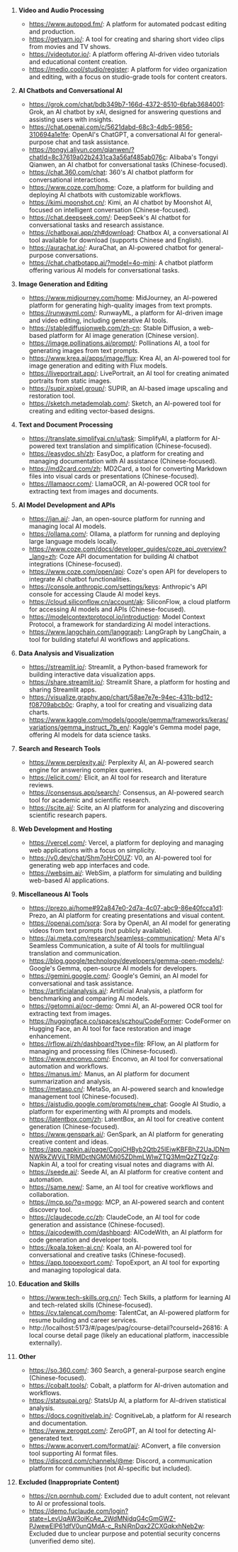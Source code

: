 1. **Video and Audio Processing**
   - https://www.autopod.fm/: A platform for automated podcast editing and production.
   - https://getyarn.io/: A tool for creating and sharing short video clips from movies and TV shows.
   - https://videotutor.io/: A platform offering AI-driven video tutorials and educational content creation.
   - https://medio.cool/studio/register: A platform for video organization and editing, with a focus on studio-grade tools for content creators.

2. **AI Chatbots and Conversational AI**
   - https://grok.com/chat/bdb349b7-166d-4372-8510-6bfab3684001: Grok, an AI chatbot by xAI, designed for answering questions and assisting users with insights.
   - https://chat.openai.com/c/5621dabd-68c3-4db5-9856-310694a1e1fe: OpenAI's ChatGPT, a conversational AI for general-purpose chat and task assistance.
   - https://tongyi.aliyun.com/qianwen/?chatId=8c37619a02b2431ca3a56af485ab076c: Alibaba's Tongyi Qianwen, an AI chatbot for conversational tasks (Chinese-focused).
   - https://chat.360.com/chat: 360's AI chatbot platform for conversational interactions.
   - https://www.coze.com/home: Coze, a platform for building and deploying AI chatbots with customizable workflows.
   - https://kimi.moonshot.cn/: Kimi, an AI chatbot by Moonshot AI, focused on intelligent conversation (Chinese-focused).
   - https://chat.deepseek.com/: DeepSeek's AI chatbot for conversational tasks and research assistance.
   - https://chatboxai.app/zh#download: Chatbox AI, a conversational AI tool available for download (supports Chinese and English).
   - https://aurachat.io/: AuraChat, an AI-powered chatbot for general-purpose conversations.
   - https://chat.chatbotapp.ai/?model=4o-mini: A chatbot platform offering various AI models for conversational tasks.

3. **Image Generation and Editing**
   - https://www.midjourney.com/home: MidJourney, an AI-powered platform for generating high-quality images from text prompts.
   - https://runwayml.com/: RunwayML, a platform for AI-driven image and video editing, including generative AI tools.
   - https://stablediffusionweb.com/zh-cn: Stable Diffusion, a web-based platform for AI image generation (Chinese version).
   - https://image.pollinations.ai/prompt/: Pollinations AI, a tool for generating images from text prompts.
   - https://www.krea.ai/apps/image/flux: Krea AI, an AI-powered tool for image generation and editing with Flux models.
   - https://liveportrait.app/: LivePortrait, an AI tool for creating animated portraits from static images.
   - https://supir.xpixel.group/: SUPIR, an AI-based image upscaling and restoration tool.
   - https://sketch.metademolab.com/: Sketch, an AI-powered tool for creating and editing vector-based designs.

4. **Text and Document Processing**
   - https://translate.simplifyai.cn/u/task: SimplifyAI, a platform for AI-powered text translation and simplification (Chinese-focused).
   - https://easydoc.sh/zh: EasyDoc, a platform for creating and managing documentation with AI assistance (Chinese-focused).
   - https://md2card.com/zh: MD2Card, a tool for converting Markdown files into visual cards or presentations (Chinese-focused).
   - https://llamaocr.com/: LlamaOCR, an AI-powered OCR tool for extracting text from images and documents.

5. **AI Model Development and APIs**
   - https://jan.ai/: Jan, an open-source platform for running and managing local AI models.
   - https://ollama.com/: Ollama, a platform for running and deploying large language models locally.
   - https://www.coze.com/docs/developer_guides/coze_api_overview?_lang=zh: Coze API documentation for building AI chatbot integrations (Chinese-focused).
   - https://www.coze.com/open/api: Coze's open API for developers to integrate AI chatbot functionalities.
   - https://console.anthropic.com/settings/keys: Anthropic's API console for accessing Claude AI model keys.
   - https://cloud.siliconflow.cn/account/ak: SiliconFlow, a cloud platform for accessing AI models and APIs (Chinese-focused).
   - https://modelcontextprotocol.io/introduction: Model Context Protocol, a framework for standardizing AI model interactions.
   - https://www.langchain.com/langgraph: LangGraph by LangChain, a tool for building stateful AI workflows and applications.

6. **Data Analysis and Visualization**
   - https://streamlit.io/: Streamlit, a Python-based framework for building interactive data visualization apps.
   - https://share.streamlit.io/: Streamlit Share, a platform for hosting and sharing Streamlit apps.
   - https://visualize.graphy.app/chart/58ae7e7e-94ec-431b-bd12-f08709abcb0c: Graphy, a tool for creating and visualizing data charts.
   - https://www.kaggle.com/models/google/gemma/frameworks/keras/variations/gemma_instruct_7b_en/: Kaggle's Gemma model page, offering AI models for data science tasks.

7. **Search and Research Tools**
   - https://www.perplexity.ai/: Perplexity AI, an AI-powered search engine for answering complex queries.
   - https://elicit.com/: Elicit, an AI tool for research and literature reviews.
   - https://consensus.app/search/: Consensus, an AI-powered search tool for academic and scientific research.
   - https://scite.ai/: Scite, an AI platform for analyzing and discovering scientific research papers.

8. **Web Development and Hosting**
   - https://vercel.com/: Vercel, a platform for deploying and managing web applications with a focus on simplicity.
   - https://v0.dev/chat/Shm7oHrC0UZ: V0, an AI-powered tool for generating web app interfaces and code.
   - https://websim.ai/: WebSim, a platform for simulating and building web-based AI applications.

9. **Miscellaneous AI Tools**
   - https://prezo.ai/home#92a847e0-2d7a-4c07-abc9-86e40fcca1d1: Prezo, an AI platform for creating presentations and visual content.
   - https://openai.com/sora: Sora by OpenAI, an AI model for generating videos from text prompts (not publicly available).
   - https://ai.meta.com/research/seamless-communication/: Meta AI's Seamless Communication, a suite of AI tools for multilingual translation and communication.
   - https://blog.google/technology/developers/gemma-open-models/: Google's Gemma, open-source AI models for developers.
   - https://gemini.google.com/: Google's Gemini, an AI model for conversational and task assistance.
   - https://artificialanalysis.ai/: Artificial Analysis, a platform for benchmarking and comparing AI models.
   - https://getomni.ai/ocr-demo: Omni AI, an AI-powered OCR tool for extracting text from images.
   - https://huggingface.co/spaces/sczhou/CodeFormer: CodeFormer on Hugging Face, an AI tool for face restoration and image enhancement.
   - https://rflow.ai/zh/dashboard?type=file: RFlow, an AI platform for managing and processing files (Chinese-focused).
   - https://www.enconvo.com/: Enconvo, an AI tool for conversational automation and workflows.
   - https://manus.im/: Manus, an AI platform for document summarization and analysis.
   - https://metaso.cn/: MetaSo, an AI-powered search and knowledge management tool (Chinese-focused).
   - https://aistudio.google.com/prompts/new_chat: Google AI Studio, a platform for experimenting with AI prompts and models.
   - https://latentbox.com/zh: LatentBox, an AI tool for creative content generation (Chinese-focused).
   - https://www.genspark.ai/: GenSpark, an AI platform for generating creative content and ideas.
   - https://app.napkin.ai/page/CgoiCHByb2Qtb25lEiwKBFBhZ2UaJDNmNWRkZWViLTRlMDctNGM0Mi05ZDhmLWIwZTQ3MmQzZTQzZg: Napkin AI, a tool for creating visual notes and diagrams with AI.
   - https://seede.ai/: Seede AI, an AI platform for creative content and automation.
   - https://same.new/: Same, an AI tool for creative workflows and collaboration.
   - https://mcp.so/?q=mogo: MCP, an AI-powered search and content discovery tool.
   - https://claudecode.cc/zh: ClaudeCode, an AI tool for code generation and assistance (Chinese-focused).
   - https://aicodewith.com/dashboard: AICodeWith, an AI platform for code generation and developer tools.
   - https://koala.token-ai.cn/: Koala, an AI-powered tool for conversational and creative tasks (Chinese-focused).
   - https://app.topoexport.com/: TopoExport, an AI tool for exporting and managing topological data.

10. **Education and Skills**
    - https://www.tech-skills.org.cn/: Tech Skills, a platform for learning AI and tech-related skills (Chinese-focused).
    - https://cv.talencat.com/home: TalentCat, an AI-powered platform for resume building and career services.
    - http://localhost:5173/#/pages/pag/course-detail?courseId=26816: A local course detail page (likely an educational platform, inaccessible externally).

11. **Other**
    - https://so.360.com/: 360 Search, a general-purpose search engine (Chinese-focused).
    - https://cobalt.tools/: Cobalt, a platform for AI-driven automation and workflows.
    - https://statsupai.org/: StatsUp AI, a platform for AI-driven statistical analysis.
    - https://docs.cognitivelab.in/: CognitiveLab, a platform for AI research and documentation.
    - https://www.zerogpt.com/: ZeroGPT, an AI tool for detecting AI-generated text.
    - https://www.aconvert.com/format/ai/: AConvert, a file conversion tool supporting AI format files.
    - https://discord.com/channels/@me: Discord, a communication platform for communities (not AI-specific but included).

12. **Excluded (Inappropriate Content)**
    - https://cn.pornhub.com/: Excluded due to adult content, not relevant to AI or professional tools.
    - https://demo.fuclaude.com/login?state=LevUqAW3oiKcAe_2WdMNjdqG4cGmGWZ-PJwewElP61dfV0unQMdA-c_RsNiRnDqx2ZCXGqkxhNeb2w: Excluded due to unclear purpose and potential security concerns (unverified demo site).

